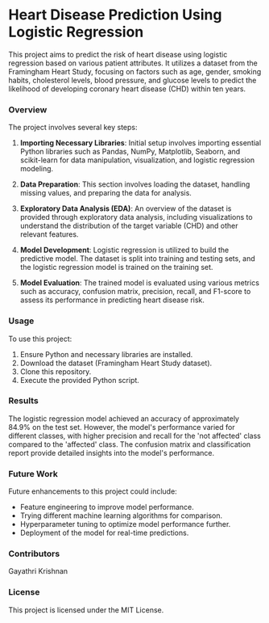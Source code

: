 # Heart Disease Prediction Using Logistic Regression
This project aims to predict the risk of heart disease using logistic regression based on various patient attributes. It utilizes a dataset from the Framingham Heart Study, focusing on factors such as age, gender, smoking habits, cholesterol levels, blood pressure, and glucose levels to predict the likelihood of developing coronary heart disease (CHD) within ten years.

### Overview
The project involves several key steps:

1. **Importing Necessary Libraries**: Initial setup involves importing essential Python libraries such as Pandas, NumPy, Matplotlib, Seaborn, and scikit-learn for data manipulation, visualization, and logistic regression modeling.

2. **Data Preparation**:  This section involves loading the dataset, handling missing values, and preparing the data for analysis.

3. **Exploratory Data Analysis (EDA)**: An overview of the dataset is provided through exploratory data analysis, including visualizations to understand the distribution of the target variable (CHD) and other relevant features.

4. **Model Development**: Logistic regression is utilized to build the predictive model. The dataset is split into training and testing sets, and the logistic regression model is trained on the training set.

5. **Model Evaluation**: The trained model is evaluated using various metrics such as accuracy, confusion matrix, precision, recall, and F1-score to assess its performance in predicting heart disease risk.

### Usage
To use this project:

1. Ensure Python and necessary libraries are installed.
2. Download the dataset (Framingham Heart Study dataset).
3. Clone this repository.
4. Execute the provided Python script.

### Results
The logistic regression model achieved an accuracy of approximately 84.9% on the test set. However, the model's performance varied for different classes, with higher precision and recall for the 'not affected' class compared to the 'affected' class. The confusion matrix and classification report provide detailed insights into the model's performance.

### Future Work
Future enhancements to this project could include:

- Feature engineering to improve model performance.
- Trying different machine learning algorithms for comparison.
- Hyperparameter tuning to optimize model performance further.
- Deployment of the model for real-time predictions.

### Contributors
Gayathri Krishnan

### License
This project is licensed under the MIT License.

